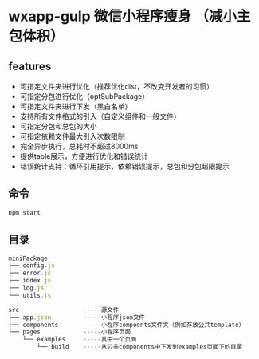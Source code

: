 # wxapp-gulp 微信小程序瘦身 （减小主包体积）

## features

- 可指定文件夹进行优化（推荐优化dist，不改变开发者的习惯）
- 可指定分包进行优化（optSubPackage）
- 可指定文件夹进行下发（黑白名单）
- 支持所有文件格式的引入（自定义组件和一般文件）
- 可指定分包和总包的大小
- 可指定依赖文件最大引入次数限制
- 完全异步执行，总耗时不超过8000ms
- 提供table展示，方便进行优化和错误统计
- 错误统计支持：循环引用提示，依赖错误提示，总包和分包超限提示

## 命令

```js
npm start
```

## 目录

```js
miniPackage
├── config.js
├── error.js
├── index.js
├── log.js
└── utils.js

src                  -----源文件
├── app.json         -----小程序json文件
├── components       -----小程序compoents文件夹（例如存放公共template）
└── pages            -----小程序页面
    └── examples     -----其中一个页面
        └── build    -----从公共components中下发到examples页面下的目录
```